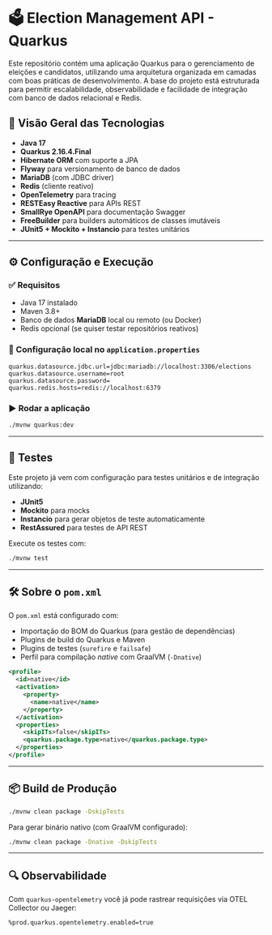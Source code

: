# 🗳️ Election Management API - Quarkus

Este repositório contém uma aplicação Quarkus para o gerenciamento de eleições e candidatos, utilizando uma arquitetura organizada em camadas com boas práticas de desenvolvimento. A base do projeto está estruturada para permitir escalabilidade, observabilidade e facilidade de integração com banco de dados relacional e Redis.


## 🧩 Visão Geral das Tecnologias

- **Java 17**
- **Quarkus 2.16.4.Final**
- **Hibernate ORM** com suporte a JPA
- **Flyway** para versionamento de banco de dados
- **MariaDB** (com JDBC driver)
- **Redis** (cliente reativo)
- **OpenTelemetry** para tracing
- **RESTEasy Reactive** para APIs REST
- **SmallRye OpenAPI** para documentação Swagger
- **FreeBuilder** para builders automáticos de classes imutáveis
- **JUnit5 + Mockito + Instancio** para testes unitários

---

## ⚙️ Configuração e Execução

### ✅ Requisitos
- Java 17 instalado
- Maven 3.8+
- Banco de dados **MariaDB** local ou remoto (ou Docker)
- Redis opcional (se quiser testar repositórios reativos)

### 🔧 Configuração local no `application.properties`

```properties
quarkus.datasource.jdbc.url=jdbc:mariadb://localhost:3306/elections
quarkus.datasource.username=root
quarkus.datasource.password=
quarkus.redis.hosts=redis://localhost:6379
```

### ▶️ Rodar a aplicação

```bash
./mvnw quarkus:dev
```

---

## 🧪 Testes

Este projeto já vem com configuração para testes unitários e de integração utilizando:

- **JUnit5**
- **Mockito** para mocks
- **Instancio** para gerar objetos de teste automaticamente
- **RestAssured** para testes de API REST

Execute os testes com:
```bash
./mvnw test
```

---

## 🛠️ Sobre o `pom.xml`

O `pom.xml` está configurado com:

- Importação do BOM do Quarkus (para gestão de dependências)
- Plugins de build do Quarkus e Maven
- Plugins de testes (`surefire` e `failsafe`)
- Perfil para compilação *native* com GraalVM (`-Dnative`)

```xml
<profile>
  <id>native</id>
  <activation>
    <property>
      <name>native</name>
    </property>
  </activation>
  <properties>
    <skipITs>false</skipITs>
    <quarkus.package.type>native</quarkus.package.type>
  </properties>
</profile>
```

---

## 📦 Build de Produção

```bash
./mvnw clean package -DskipTests
```

Para gerar binário nativo (com GraalVM configurado):
```bash
./mvnw clean package -Dnative -DskipTests
```

---

## 🔍 Observabilidade

Com `quarkus-opentelemetry` você já pode rastrear requisições via OTEL Collector ou Jaeger:

```properties
%prod.quarkus.opentelemetry.enabled=true
```
